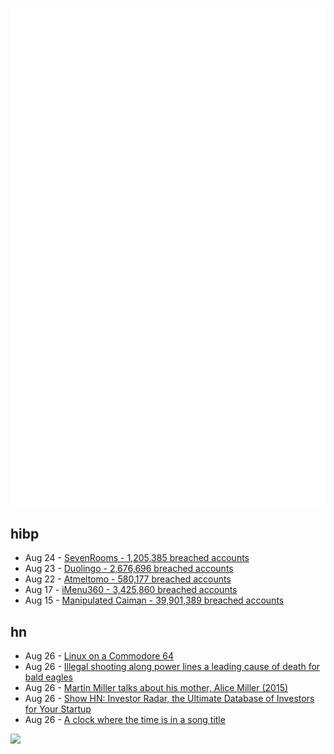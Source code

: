 ![Metrics](https://raw.githubusercontent.com/phixion/phixion/master/metrics.svg)

## hibp

<!--
for https://github.com/phixion/phixion/blob/main/.github/workflows/feeds.yml
-->
<!--START_SECTION:haveibeenpwnd-->
- Aug 24 - [SevenRooms - 1,205,385 breached accounts](https://haveibeenpwned.com/PwnedWebsites#SevenRooms)
- Aug 23 - [Duolingo - 2,676,696 breached accounts](https://haveibeenpwned.com/PwnedWebsites#Duolingo)
- Aug 22 - [Atmeltomo - 580,177 breached accounts](https://haveibeenpwned.com/PwnedWebsites#Atmeltomo)
- Aug 17 - [iMenu360 - 3,425,860 breached accounts](https://haveibeenpwned.com/PwnedWebsites#iMenu360)
- Aug 15 - [Manipulated Caiman - 39,901,389 breached accounts](https://haveibeenpwned.com/PwnedWebsites#ManipulatedCaiman)
<!--END_SECTION:haveibeenpwnd-->

## hn

<!--
for https://github.com/phixion/phixion/blob/main/.github/workflows/feeds.yml
-->
<!--START_SECTION:hn-->
- Aug 26 - [Linux on a Commodore 64](https://github.com/onnokort/semu-c64)
- Aug 26 - [Illegal shooting along power lines a leading cause of death for bald eagles](https://www.usgs.gov/news/national-news-release/illegal-shooting-along-power-lines-a-leading-cause-death-bald-eagles)
- Aug 26 - [Martin Miller talks about his mother, Alice Miller (2015)](https://www.contemporarypsychotherapy.org/volume-7-issue-1-summer-2015/interview-martin-miller/)
- Aug 26 - [Show HN: Investor Radar, the Ultimate Database of Investors for Your Startup](https://www.investorradar.io/)
- Aug 26 - [A clock where the time is in a song title](https://pudding.cool/projects/clocks/)
<!--END_SECTION:hn-->

<!--
for https://yhype.me
-->
![](https://hit.yhype.me/github/profile?user_id=13013670)
